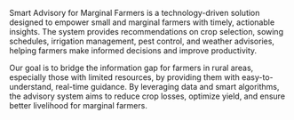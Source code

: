Smart Advisory for Marginal Farmers is a technology-driven solution designed to empower small and marginal farmers with timely, actionable insights. The system provides recommendations on crop selection, sowing schedules, irrigation management, pest control, and weather advisories, helping farmers make informed decisions and improve productivity.

Our goal is to bridge the information gap for farmers in rural areas, especially those with limited resources, by providing them with easy-to-understand, real-time guidance. By leveraging data and smart algorithms, the advisory system aims to reduce crop losses, optimize yield, and ensure better livelihood for marginal farmers.
